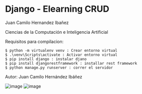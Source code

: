 # Django - Elearning CRUD

Juan Camilo Hernandez Ibañez

Ciencias de la Computación e Inteligencia Artificial


Requisitos para compilacion:

    $ python -m virtualenv venv : Crear entorno virtual
    $ .\venv\Scripts\activate : Activar entorno virtual
    $ pip install django : instalar djano
    $ pip install djangorestframework : installar rest framework
    $ python manage.py runserver : correr el servidor

Autor: Juan Camilo Hernández Ibáñez

![image](https://github.com/CamiloHedzz/ElearningCRUD/assets/111331587/e1a6e7b9-ceea-4182-a956-752b2075ba18)
![image](https://github.com/CamiloHedzz/ElearningCRUD/assets/111331587/26cef2a2-ec12-4245-8686-359b7161a845)
